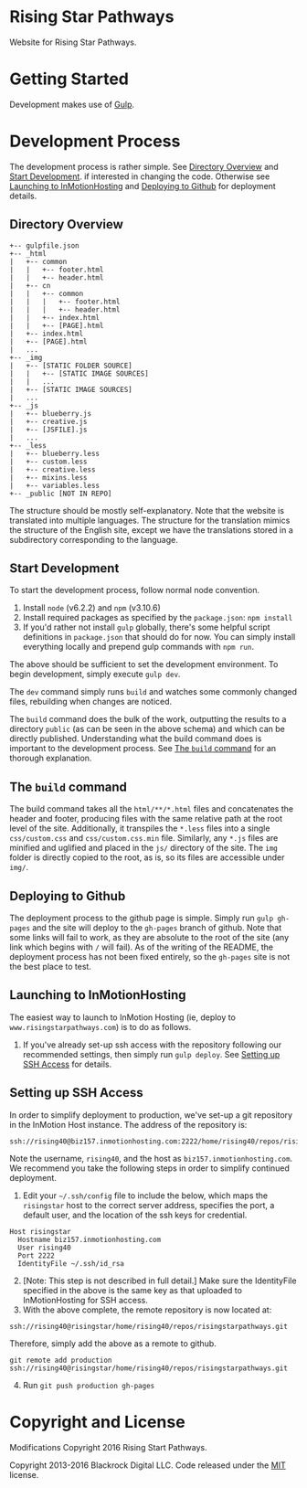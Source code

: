 # Rising Star Pathways
Website for Rising Star Pathways.

# Getting Started
Development makes use of [Gulp](http://gulpjs.com/).

# Development Process
The development process is rather simple. See [Directory Overview](#directory-overview) and [Start Development](#start-development).
 if interested in changing the code. Otherwise see [Launching to InMotionHosting](#launching-to-inmotionhosting) and [Deploying to Github](#deploying-to-github) for deployment details.

## Directory Overview

```
+-- gulpfile.json
+-- _html
|   +-- common
|   |   +-- footer.html
|   |   +-- header.html
|   +-- cn
|   |   +-- common
|   |   |   +-- footer.html
|   |   |   +-- header.html
|   |   +-- index.html
|   |   +-- [PAGE].html
|   +-- index.html
|   +-- [PAGE].html
|   ...
+-- _img
|   +-- [STATIC FOLDER SOURCE]
|   |   +-- [STATIC IMAGE SOURCES]
|   |   ...
|   +-- [STATIC IMAGE SOURCES]
|   ...
+-- _js
|   +-- blueberry.js
|   +-- creative.js
|   +-- [JSFILE].js
|   ...
+-- _less
|   +-- blueberry.less
|   +-- custom.less
|   +-- creative.less
|   +-- mixins.less
|   +-- variables.less
+-- _public [NOT IN REPO]
```

The structure should be mostly self-explanatory. Note that the website is translated into multiple languages. The structure for the translation mimics the structure of the English site, except we have the translations stored in a subdirectory corresponding to the language.

## Start Development

To start the development process, follow normal node convention.
1. Install `node` (v6.2.2) and `npm` (v3.10.6)
2. Install required packages as specified by the `package.json`: `npm install`
3. If you'd rather not install `gulp` globally, there's some helpful script definitions in `package.json` that should do for now. You can simply install everything locally and prepend gulp commands with `npm run`.

The above should be sufficient to set the development environment. To begin development, simply execute `gulp dev`.

The `dev` command simply runs `build` and watches some commonly changed files, rebuilding when changes are noticed.

The `build` command does the bulk of the work, outputting the results to a directory `public` (as can be seen in the above schema) and which can be directly published. Understanding what the build command does is important to the development process. See [The `build` command](#the-build-command) for an thorough explanation.

## The `build` command
The build command takes all the `html/**/*.html` files and concatenates the header and footer, producing files with the same relative path at the root level of the site. Additionally, it transpiles the `*.less` files into a single `css/custom.css` and `css/custom.css.min` file. Similarly, any `*.js` files are minified and uglified and placed in the `js/` directory of the site. The `img` folder is directly copied to the root, as is, so its files are accessible under `img/`.

## Deploying to Github
The deployment process to the github page is simple. Simply run `gulp gh-pages` and the site will deploy to the `gh-pages` branch of github. Note that some links will fail to work, as they are absolute to the root of the site (any link which begins with `/` will fail). As of the writing of the README, the deployment process has not been fixed entirely, so the `gh-pages` site is not the best place to test.

## Launching to InMotionHosting
The easiest way to launch to InMotion Hosting (ie, deploy to `www.risingstarpathways.com`) is to do as follows.

1. If you've already set-up ssh access with the repository following our recommended settings, then simply run `gulp deploy`. See [Setting up SSH Access](#setting-up-ssh-access) for details.

## Setting up SSH Access
In order to simplify deployment to production, we've set-up a git repository in the InMotion Host instance. The address of the repository is:

```shell
ssh://rising40@biz157.inmotionhosting.com:2222/home/rising40/repos/risingstarpathways.git
```

Note the username, `rising40`, and the host as `biz157.inmotionhosting.com`. We recommend you take the following steps in order to simplify continued deployment.

1. Edit your `~/.ssh/config` file to include the below, which maps the `risingstar` host to the correct server address, specifies the port, a default user, and the location of the ssh keys for credential.
```
Host risingstar
  Hostname biz157.inmotionhosting.com
  User rising40
  Port 2222
  IdentityFile ~/.ssh/id_rsa
```
2. [Note: This step is not described in full detail.] Make sure the IdentityFile specified in the above is the same key as that uploaded to InMotionHosting for SSH access.
3. With the above complete, the remote repository is now located at:
```shell
ssh://rising40@risingstar/home/rising40/repos/risingstarpathways.git
```
Therefore, simply add the above as a remote to github.
```shell
git remote add production ssh://rising40@risingstar/home/rising40/repos/risingstarpathways.git
```
4. Run `git push production gh-pages`


# Copyright and License
Modifications Copyright 2016 Rising Start Pathways.

Copyright 2013-2016 Blackrock Digital LLC. Code released under the [MIT](https://github.com/BlackrockDigital/startbootstrap-creative/blob/gh-pages/LICENSE) license.
